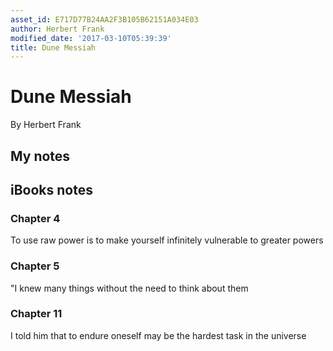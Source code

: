 ```yaml
---
asset_id: E717D77B24AA2F3B105B62151A034E03
author: Herbert Frank
modified_date: '2017-03-10T05:39:39'
title: Dune Messiah
---
```


# Dune Messiah

By Herbert Frank

## My notes <a name="my_notes_dont_delete"></a>



## iBooks notes <a name="ibooks_notes_dont_delete"></a>

### Chapter 4

To use raw power is to make yourself infinitely vulnerable to greater powers

### Chapter 5

"I knew many things without the need to think about them

### Chapter 11

I told him that to endure oneself may be the hardest task in the universe